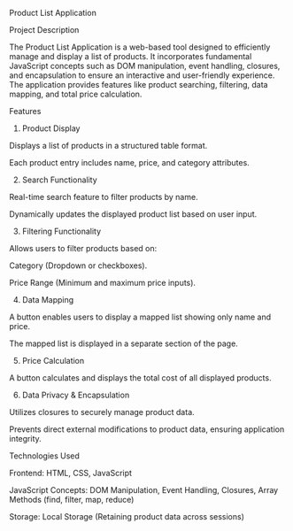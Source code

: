 Product List Application

Project Description

The Product List Application is a web-based tool designed to efficiently manage and display a list of products. It incorporates fundamental JavaScript concepts such as DOM manipulation, event handling, closures, and encapsulation to ensure an interactive and user-friendly experience. The application provides features like product searching, filtering, data mapping, and total price calculation.

Features

1. Product Display

Displays a list of products in a structured table format.

Each product entry includes name, price, and category attributes.

2. Search Functionality

Real-time search feature to filter products by name.

Dynamically updates the displayed product list based on user input.

3. Filtering Functionality

Allows users to filter products based on:

Category (Dropdown or checkboxes).

Price Range (Minimum and maximum price inputs).

4. Data Mapping

A button enables users to display a mapped list showing only name and price.

The mapped list is displayed in a separate section of the page.

5. Price Calculation

A button calculates and displays the total cost of all displayed products.

6. Data Privacy & Encapsulation

Utilizes closures to securely manage product data.

Prevents direct external modifications to product data, ensuring application integrity.

Technologies Used

Frontend: HTML, CSS, JavaScript

JavaScript Concepts: DOM Manipulation, Event Handling, Closures, Array Methods (find, filter, map, reduce)

Storage: Local Storage (Retaining product data across sessions)

